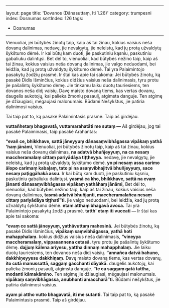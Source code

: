 
---
layout: page
title: 'Dovanos (Dānasuttaṃ, Iti 1.26)'
category: trumpesni
index: Dosnumas
sortIndex: 126
tags:
  - Dosnumas
---

Vienuoliai, jei būtybės žinotų taip, kaip aš tai žinau, kokius vaisius neša dovanų dalinimas, nedavę, jie nevalgytų, jie neleistų, kad jų protą užvaldytų šykštumo dėmė. Ir kai būtų kam duoti, jie paskutiniu kąsniu, paskutiniu gabaliuku dalintųsi. Bet dėl to, vienuoliai, kad būtybės nežino taip, kaip aš tai žinau, kokius vaisius neša dovanų dalinimas, jie valgo neduodami, bei leidžia, kad jų protą užvaldytų šykštumo dėmė. 
Tai yra Palaimintojo pasakytų žodžių prasmė. Ir štai kas apie tai sakoma:
Jei būtybės žinotų, ką pasakė Didis Išminčius,
kokius didžius vaisius neša dalinimasis,
tyru protu jie pašalintų šykštumo dėmę.
Jie tinkamu laiku duotų tauriesiems, 
ten dovanos neša didį vaisių.
Davę maisto dovaną tiems, kas vertas dovanų,
daugelis aukotojų, kai palieka žmonių pasaulį, atgimsta danguje.
Ten atgimę jie džiaugiasi, mėgaujasi malonumais.
Būdami Nešykštus, jie patiria dalinimosi vaisius.  

Tai taip pat to, ką pasakė Palaimintasis prasmė. Taip aš girdėjau.


**vuttañhetaṃ bhagavatā, vuttamarahatāti me sutaṃ —** Aš girdėjau, jog tai pasakė Palaiminasis, taip pasakė Arahantas:

**“evañ ce, bhikkhave, sattā jāneyyuṃ dānasaṃvibhāgassa vipākaṃ yathā 'haṃ jānāmi,** Vienuoliai, jei būtybės žinotų taip, kaip aš tai žinau, kokius vaisius neša dovanų dalinimas, **na adatvā bhuñjeyyuṃ, na ca nesaṃ maccheramalaṃ cittaṃ pariyādāya tiṭṭheyya.** nedavę, jie nevalgytų, jie neleistų, kad jų protą užvaldytų šykštumo dėmė. **yo pi nesaṃ assa carimo ālopo carimaṃ kabaḷaṃ, tato pi na asaṃvibhajitvā bhuñjeyyuṃ, sace nesaṃ paṭiggāhakā assu.** Ir kai būtų kam duoti, jie paskutiniu kąsniu, paskutiniu gabaliuku dalintųsi. **yasmā ca kho, bhikkhave, sattā na evaṃ jānanti dānasaṃvibhāgassa vipākaṃ yathāhaṃ jānāmi,** Bet dėl to, vienuoliai, kad būtybės nežino taip, kaip aš tai žinau, kokius vaisius neša dovanų dalinimas, **tasmā adatvā bhuñjanti, maccheramalañca nesaṃ cittaṃ pariyādāya tiṭṭhatī”ti.** jie valgo neduodami, bei leidžia, kad jų protą užvaldytų šykštumo dėmė. **etam atthaṃ bhagavā avoca.** Tai yra Palaimintojo pasakytų žodžių prasmė. **tatth' etaṃ iti vuccati —** Ir štai kas apie tai sakoma:

**“evaṃ ce sattā jāneyyuṃ, yathāvuttaṃ mahesinā.**
Jei būtybės žinotų, ką pasakė Didis Išminčius,
**vipākaṃ saṃvibhāgassa, yathā hoti mahapphalaṃ.**
kokius didžius vaisius neša dalinimasis,
**“vineyya maccheramalaṃ, vippasannena cetasā.**
tyru protu jie pašalintų šykštumo dėmę.
**dajjuṃ kālena ariyesu, yattha dinnaṃ mahapphalaṃ.**
Jie laiku duotų tauriesiems, ten dovanos neša didį vaisių.
**“annañca datvā bahuno, dakkhiṇeyyesu dakkhiṇaṃ.**
Davę maisto dovaną tiems, kas vertas dovanų,
**ito cutā manussattā, saggaṃ gacchanti dāyakā.**
daugelis aukotojų, kai palieka žmonių pasaulį, atgimsta danguje.
**“te ca saggaṃ gatā tattha, modanti kāmakāmino.**
Ten atgimę jie džiaugiasi, mėgaujasi malonumais.
**vipākaṃ saṃvibhāgassa, anubhonti amaccharā”ti.**
Būdami nešykštus, jie patiria dalinimosi vaisius.


**ayam pi attho vutto bhagavatā, iti me sutanti.**
Tai taip pat to, ką pasakė Palaimintasis prasmė. Taip aš girdėjau.